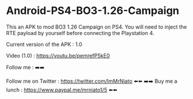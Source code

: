 # Android-PS4-BO3-1.26-Campaign
 
This an APK to mod BO3 1.26 Campaign on PS4. You will need to inject the RTE payload by yourself before connecting the Playstation 4.

Current version of the APK : 1.0

Video (1.0) : https://youtu.be/pemrefP5kE0

Follow me : ➡️➡️ 

Follow me on Twitter : https://twitter.com/ImMrNiato ⬅️⬅️ 
➡️➡️ Buy me a lunch : https://www.paypal.me/mrniato1/5 ⬅️⬅️
